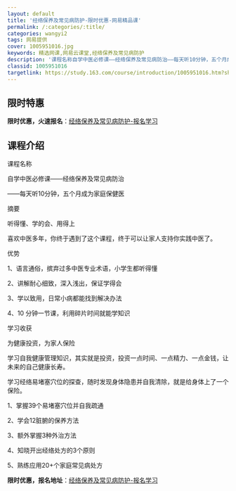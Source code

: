 ```yaml
---
layout: default
title: '经络保养及常见病防护-限时优惠-网易精品课'
permalink: /:categories/:title/
categories: wangyi2
tags: 网易提供
cover: 1005951016.jpg
keywords: 精选网课,网易云课堂,经络保养及常见病防护
description: '课程名称自学中医必修课——经络保养及常见病防治——每天听10分钟，五个月成为家庭保健医摘要听得懂、学的会、用得上喜欢中医'
classid: 1005951016
targetlink: https://study.163.com/course/introduction/1005951016.htm?share=1&shareId=1025206652&utm_campaign=share&utm_medium=iphoneShare&utm_source=&utm_u=1025206652
---
```


## 限时特惠

**限时优惠，火速报名**：[经络保养及常见病防护-报名学习](https://study.163.com/course/introduction/1005951016.htm?share=1&shareId=1025206652&utm_campaign=share&utm_medium=iphoneShare&utm_source=&utm_u=1025206652)

## 课程介绍

课程名称

自学中医必修课——经络保养及常见病防治

——每天听10分钟，五个月成为家庭保健医



摘要

听得懂、学的会、用得上

喜欢中医多年，你终于遇到了这个课程，终于可以让家人支持你实践中医了。



优势

1、语言通俗，摈弃过多中医专业术语，小学生都听得懂

2、讲解耐心细致，深入浅出，保证学得会

3、学以致用，日常小病都能找到解决办法

4、10 分钟一节课，利用碎片时间就能学知识



学习收获

为健康投资，为家人保险

学习自我健康管理知识，其实就是投资，投资一点时间、一点精力、一点金钱，让未来的自己健康长寿。

学习经络易堵塞穴位的探查，随时发现身体隐患并自我清除，就是给身体上了一个保险。

1、掌握39个易堵塞穴位并自我疏通

2、学会12脏腑的保养方法

3、额外掌握3种外治方法

4、知晓开出经络处方的3个原则

5、熟练应用20+个家庭常见病处方

**限时优惠，报名地址**：[经络保养及常见病防护-报名学习](https://study.163.com/course/introduction/1005951016.htm?share=1&shareId=1025206652&utm_campaign=share&utm_medium=iphoneShare&utm_source=&utm_u=1025206652)

